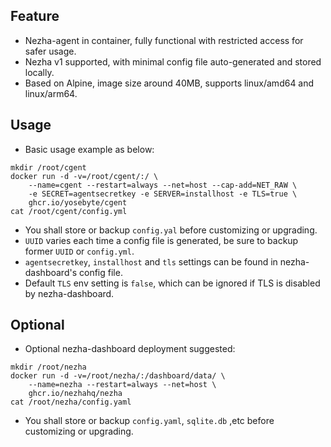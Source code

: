 ## Feature

- Nezha-agent in container, fully functional with restricted access for safer usage.
- Nezha v1 supported, with minimal config file auto-generated and stored locally.
- Based on Alpine, image size around 40MB, supports linux/amd64 and linux/arm64.

## Usage

- Basic usage example as below: 

```
mkdir /root/cgent
docker run -d -v=/root/cgent/:/ \
    --name=cgent --restart=always --net=host --cap-add=NET_RAW \
    -e SECRET=agentsecretkey -e SERVER=installhost -e TLS=true \
    ghcr.io/yosebyte/cgent
cat /root/cgent/config.yml
```

- You shall store or backup `config.yal` before customizing or upgrading.
- `UUID` varies each time a config file is generated, be sure to backup former `UUID` or `config.yml`.
- `agentsecretkey`, `installhost` and `tls` settings can be found in nezha-dashboard's config file.
- Default `TLS` env setting is `false`, which can be ignored if TLS is disabled by nezha-dashboard.

## Optional
- Optional nezha-dashboard deployment suggested:

```
mkdir /root/nezha
docker run -d -v=/root/nezha/:/dashboard/data/ \
    --name=nezha --restart=always --net=host \
    ghcr.io/nezhahq/nezha
cat /root/nezha/config.yaml
```

- You shall store or backup `config.yaml`, `sqlite.db` ,etc before customizing or upgrading. 
